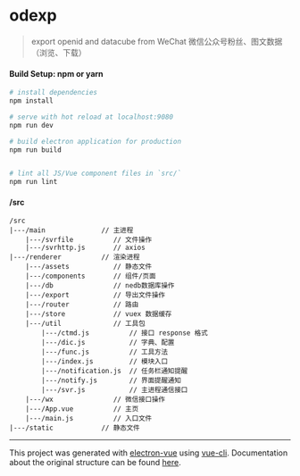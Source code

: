 # odexp

> export openid and datacube from WeChat
> 微信公众号粉丝、图文数据（浏览、下载）

#### Build Setup: npm or yarn

``` bash
# install dependencies
npm install

# serve with hot reload at localhost:9080
npm run dev

# build electron application for production
npm run build


# lint all JS/Vue component files in `src/`
npm run lint

```

#### /src
```
/src
|---/main              // 主进程
    |---/svrfile          // 文件操作
    |---/svrhttp.js       // axios 
|---/renderer          // 渲染进程
    |---/assets           // 静态文件
    |---/components       // 组件/页面
    |---/db               // nedb数据库操作
    |---/export           // 导出文件操作
    |---/router           // 路由
    |---/store            // vuex 数据缓存
    |---/util             // 工具包
        |---/ctmd.js          // 接口 response 格式
        |---/dic.js           // 字典、配置
        |---/func.js          // 工具方法
        |---/index.js         // 模块入口
        |---/notification.js  // 任务栏通知提醒
        |---/notify.js        // 界面提醒通知
        |---/svr.js           // 主进程通信接口
    |---/wx               // 微信接口操作
    |---/App.vue          // 主页
    |---/main.js          // 入口文件
|---/static            // 静态文件
```
---

This project was generated with [electron-vue](https://github.com/SimulatedGREG/electron-vue) using [vue-cli](https://github.com/vuejs/vue-cli). Documentation about the original structure can be found [here](https://simulatedgreg.gitbooks.io/electron-vue/content/index.html).
